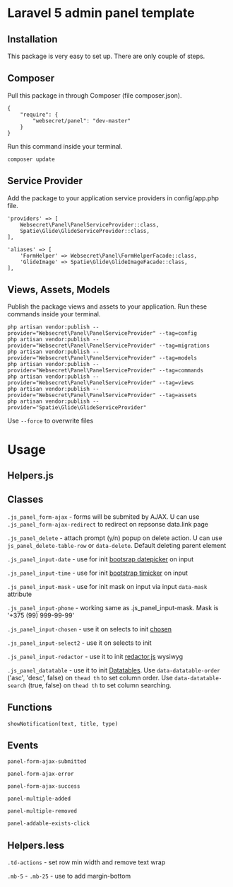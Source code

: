 Laravel 5 admin panel template
==============================

Installation
------------
This package is very easy to set up. There are only couple of steps.

Composer
--------
Pull this package in through Composer (file composer.json).

    {
        "require": {
            "websecret/panel": "dev-master"
        }
    }

Run this command inside your terminal.

    composer update


Service Provider
----------------

Add the package to your application service providers in config/app.php file.

    'providers' => [
        Websecret\Panel\PanelServiceProvider::class,
        Spatie\Glide\GlideServiceProvider::class,
    ],

    'aliases' => [
        'FormHelper' => Websecret\Panel\FormHelperFacade::class,
        'GlideImage' => Spatie\Glide\GlideImageFacade::class,
    ],
    

Views, Assets, Models
----------------

Publish the package views and assets to your application. Run these commands inside your terminal.

    php artisan vendor:publish --provider="Websecret\Panel\PanelServiceProvider" --tag=config
    php artisan vendor:publish --provider="Websecret\Panel\PanelServiceProvider" --tag=migrations
    php artisan vendor:publish --provider="Websecret\Panel\PanelServiceProvider" --tag=models
    php artisan vendor:publish --provider="Websecret\Panel\PanelServiceProvider" --tag=commands
    php artisan vendor:publish --provider="Websecret\Panel\PanelServiceProvider" --tag=views
    php artisan vendor:publish --provider="Websecret\Panel\PanelServiceProvider" --tag=assets
    php artisan vendor:publish --provider="Spatie\Glide\GlideServiceProvider"

Use `--force` to overwrite files

Usage
=====

Helpers.js
-------

Classes
-------
`.js_panel_form-ajax` - forms will be submited by AJAX. U can use `.js_panel_form-ajax-redirect` to redirect on repsonse data.link page

`.js_panel_delete` - attach prompt (y/n) popup on delete action. U can use `js_panel_delete-table-row` or `data-delete`. Default deleting parent element

`.js_panel_input-date`  - use for init [bootsrap datepicker](https://bootstrap-datepicker.readthedocs.org/) on input 

`.js_panel_input-time` - use for init [bootstrap timicker](http://jdewit.github.io/bootstrap-timepicker/) on input 
 
 `.js_panel_input-mask` - use for init mask on input via input `data-mask` attribute
 
 `.js_panel_input-phone` - working same as .js_panel_input-mask. Mask is  '+375 (99) 999-99-99'
 
 `.js_panel_input-chosen` - use it on selects to init [chosen](https://harvesthq.github.io/chosen/)
 
 `.js_panel_input-select2` - use it on selects to init 
 
 `.js_panel_input-redactor` - use it to init [redactor.js](https://imperavi.com/redactor/) wysiwyg
 
 `.js_panel_datatable` - use it to init [Datatables](https://www.datatables.net/). Use `data-datatable-order` ('asc', 'desc', false) on `thead th` to set column order. Use `data-datatable-search` (true, false) on `thead th` to set column searching. 

Functions
---------

`showNotification(text, title, type)`

Events
------
`panel-form-ajax-submitted`

`panel-form-ajax-error`

`panel-form-ajax-success`

`panel-multiple-added`

`panel-multiple-removed`

`panel-addable-exists-click`

Helpers.less
-----------
`.td-actions` - set row min width and remove text wrap

`.mb-5` - `.mb-25` - use to add margin-bottom

